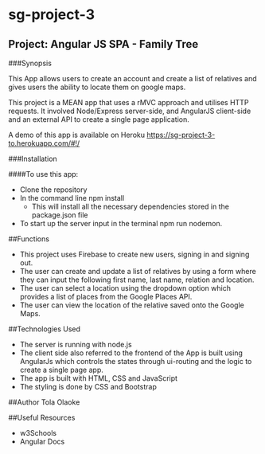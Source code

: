 # sg-project-3

## Project: Angular JS SPA - Family Tree

###Synopsis

This App allows users to create an account and create a list of relatives and gives users the ability to locate them on google maps.

This project is a MEAN app that uses a rMVC approach and utilises HTTP requests. It involved Node/Express server-side, and AngularJS client-side and an external API to create a single page application.

A demo of this app is available on Heroku https://sg-project-3-to.herokuapp.com/#!/

###Installation

####To use this app:

* Clone the repository
* In the command line npm install
    * This will install all the necessary dependencies stored in the package.json file
* To start up the server input in the terminal npm run nodemon.

##Functions

* This project uses Firebase to create new users, signing in and signing out.
* The user can create and update a list of relatives by using a form where they can input the following first name, last name, relation and location.
* The user can select a location using the dropdown option which provides a list of places from the Google Places API.
* The user can view the location of the relative saved onto the Google Maps.

##Technologies Used

* The server is running with node.js
* The client side also referred to the frontend of the App is built using AngularJs which controls the states through ui-routing and the logic to create a single page app.
* The app is built with HTML, CSS and JavaScript
* The styling is done by CSS and Bootstrap

##Author
Tola Olaoke

##Useful Resources
* w3Schools
* Angular Docs
